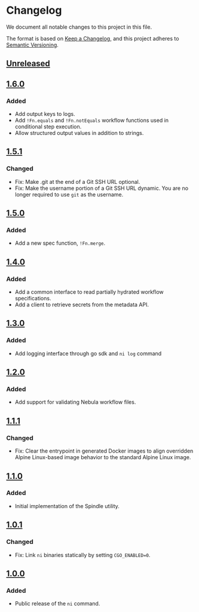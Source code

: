 # Changelog

We document all notable changes to this project in this file.

The format is based on [Keep a Changelog](https://keepachangelog.com/en/1.0.0/),
and this project adheres to [Semantic Versioning](https://semver.org/spec/v2.0.0.html).

## [Unreleased]

## [1.6.0]

### Added

* Add output keys to logs.
* Add `!Fn.equals` and `!Fn.notEquals` workflow functions used in conditional
  step execution.
* Allow structured output values in addition to strings.

## [1.5.1]

### Changed

* Fix: Make .git at the end of a Git SSH URL optional.
* Fix: Make the username portion of a Git SSH URL dynamic. You are no longer
  required to use `git` as the username.

## [1.5.0]

### Added

* Add a new spec function, `!Fn.merge`.

## [1.4.0]

### Added

* Add a common interface to read partially hydrated workflow specifications.
* Add a client to retrieve secrets from the metadata API.

## [1.3.0]

### Added

* Add logging interface through go sdk and `ni log` command

## [1.2.0]

### Added

* Add support for validating Nebula workflow files.

## [1.1.1]

### Changed

* Fix: Clear the entrypoint in generated Docker images to align overridden
  Alpine Linux-based image behavior to the standard Alpine Linux image.

## [1.1.0]

### Added

* Initial implementation of the Spindle utility.

## [1.0.1]

### Changed

* Fix: Link `ni` binaries statically by setting `CGO_ENABLED=0`.

## [1.0.0]

### Added

* Public release of the `ni` command.

[Unreleased]: https://github.com/puppetlabs/nebula-sdk/compare/v1.6.0...HEAD
[1.6.0]: https://github.com/puppetlabs/nebula-sdk/compare/v1.5.1...v1.6.0
[1.5.1]: https://github.com/puppetlabs/nebula-sdk/compare/v1.5.0...v1.5.1
[1.5.0]: https://github.com/puppetlabs/nebula-sdk/compare/v1.4.0...v1.5.0
[1.4.0]: https://github.com/puppetlabs/nebula-sdk/compare/v1.3.0...v1.4.0
[1.3.0]: https://github.com/puppetlabs/nebula-sdk/compare/v1.2.0...v1.3.0
[1.2.0]: https://github.com/puppetlabs/nebula-sdk/compare/v1.1.1...v1.2.0
[1.1.1]: https://github.com/puppetlabs/nebula-sdk/compare/v1.1.0...v1.1.1
[1.1.0]: https://github.com/puppetlabs/nebula-sdk/compare/v1.0.1...v1.1.0
[1.0.1]: https://github.com/puppetlabs/nebula-sdk/compare/v1.0.0...v1.0.1
[1.0.0]: https://github.com/puppetlabs/nebula-sdk/compare/902be9735b850b21229bf34ddf42a11aba6b315e...v1.0.0

